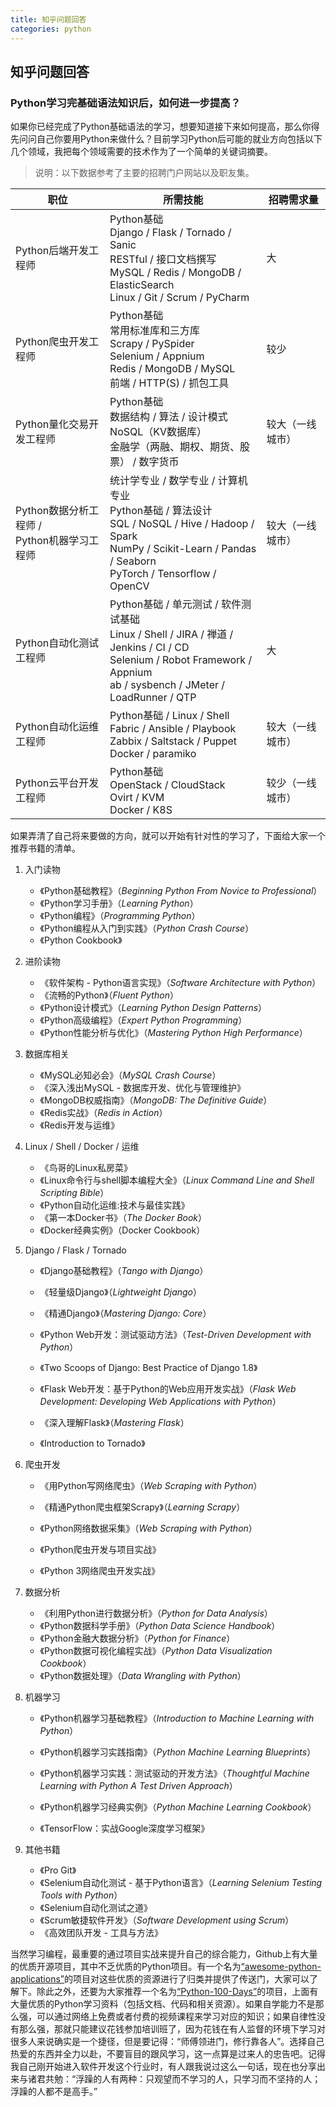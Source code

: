 ```yaml
---
title: 知乎问题回答
categories: python
---
```

## 知乎问题回答

### Python学习完基础语法知识后，如何进一步提高？

如果你已经完成了Python基础语法的学习，想要知道接下来如何提高，那么你得先问问自己你要用Python来做什么？目前学习Python后可能的就业方向包括以下几个领域，我把每个领域需要的技术作为了一个简单的关键词摘要。

> 说明：以下数据参考了主要的招聘门户网站以及职友集。

| 职位                                           | 所需技能                                                     | 招聘需求量       |
| ---------------------------------------------- | ------------------------------------------------------------ | ---------------- |
| Python后端开发工程师                           | Python基础<br>Django / Flask / Tornado / Sanic<br>RESTful / 接口文档撰写<br>MySQL / Redis / MongoDB / ElasticSearch<br>Linux / Git / Scrum / PyCharm | 大               |
| Python爬虫开发工程师                           | Python基础<br>常用标准库和三方库<br>Scrapy / PySpider<br>Selenium / Appnium<br>Redis / MongoDB / MySQL<br>前端 / HTTP(S) / 抓包工具 | 较少             |
| Python量化交易开发工程师                       | Python基础<br>数据结构 / 算法 / 设计模式<br>NoSQL（KV数据库）<br>金融学（两融、期权、期货、股票） / 数字货币 | 较大（一线城市） |
| Python数据分析工程师 /<br>Python机器学习工程师 | 统计学专业 / 数学专业 / 计算机专业<br>Python基础 / 算法设计<br>SQL / NoSQL / Hive / Hadoop / Spark<br>NumPy / Scikit-Learn / Pandas / Seaborn<br>PyTorch / Tensorflow / OpenCV | 较大（一线城市） |
| Python自动化测试工程师                         | Python基础 / 单元测试 / 软件测试基础<br>Linux / Shell / JIRA / 禅道 / Jenkins / CI / CD<br>Selenium / Robot Framework / Appnium<br>ab / sysbench / JMeter / LoadRunner / QTP | 大               |
| Python自动化运维工程师                         | Python基础 / Linux / Shell <br>Fabric / Ansible / Playbook<br>Zabbix / Saltstack / Puppet<br>Docker / paramiko | 较大（一线城市） |
| Python云平台开发工程师                         | Python基础<br>OpenStack / CloudStack<br>Ovirt / KVM<br>Docker / K8S | 较少（一线城市） |

如果弄清了自己将来要做的方向，就可以开始有针对性的学习了，下面给大家一个推荐书籍的清单。

1. 入门读物
   - 《Python基础教程》（*Beginning Python From Novice to Professional*）
   - 《Python学习手册》（*Learning Python*）
   - 《Python编程》（*Programming Python*）
   - 《Python编程从入门到实践》（*Python Crash Course*）
   - 《Python Cookbook》
2. 进阶读物
   - 《软件架构 - Python语言实现》（*Software Architecture with Python*）
   - 《流畅的Python》（*Fluent Python*）
   - 《Python设计模式》（*Learning Python Design Patterns*）
   - 《Python高级编程》（*Expert Python Programming*）
   - 《Python性能分析与优化》（*Mastering Python High Performance*）
3. 数据库相关
   - 《MySQL必知必会》（*MySQL Crash Course*）
   - 《深入浅出MySQL - 数据库开发、优化与管理维护》
   - 《MongoDB权威指南》（*MongoDB: The Definitive Guide*）
   - 《Redis实战》（*Redis in Action*）
   - 《Redis开发与运维》
4. Linux / Shell / Docker / 运维
   - 《鸟哥的Linux私房菜》
   - 《Linux命令行与shell脚本编程大全》（*Linux Command Line and Shell Scripting Bible*）
   - 《Python自动化运维:技术与最佳实践》
   - 《第一本Docker书》（*The Docker Book*）
   - 《Docker经典实例》（Docker Cookbook）
5. Django / Flask / Tornado
   - 《Django基础教程》（*Tango with Django*）

   - 《轻量级Django》（*Lightweight Django*）

   - 《精通Django》（*Mastering Django: Core*）

   - 《Python Web开发：测试驱动方法》（*Test-Driven Development with Python*）
   - 《Two Scoops of Django: Best Practice of Django 1.8》

   - 《Flask Web开发：基于Python的Web应用开发实战》（*Flask Web Development: Developing Web Applications with Python*）

   - 《深入理解Flask》（*Mastering Flask*）

   - 《Introduction to Tornado》
6. 爬虫开发

   - 《用Python写网络爬虫》（*Web Scraping with Python*）

   - 《精通Python爬虫框架Scrapy》（*Learning Scrapy*）

   - 《Python网络数据采集》（*Web Scraping with Python*）

   - 《Python爬虫开发与项目实战》

   - 《Python 3网络爬虫开发实战》
7. 数据分析

   - 《利用Python进行数据分析》（*Python for Data Analysis*）
   - 《Python数据科学手册》（*Python Data Science Handbook*）
   - 《Python金融大数据分析》（*Python for Finance*）
   - 《Python数据可视化编程实战》（*Python Data Visualization Cookbook*）
   - 《Python数据处理》（*Data Wrangling with Python*）

8. 机器学习

   - 《Python机器学习基础教程》（*Introduction to Machine Learning with Python*）

   - 《Python机器学习实践指南》（*Python Machine Learning Blueprints*）

   - 《Python机器学习实践：测试驱动的开发方法》（*Thoughtful Machine Learning with Python A Test Driven Approach*）
   - 《Python机器学习经典实例》（*Python Machine Learning Cookbook*）
   - 《TensorFlow：实战Google深度学习框架》

9. 其他书籍

   - 《Pro Git》
   - 《Selenium自动化测试 - 基于Python语言》（*Learning Selenium Testing Tools with Python*）
   - 《Selenium自动化测试之道》
   - 《Scrum敏捷软件开发》（*Software Development using Scrum*）
   - 《高效团队开发 - 工具与方法》

当然学习编程，最重要的通过项目实战来提升自己的综合能力，Github上有大量的优质开源项目，其中不乏优质的Python项目。有一个名为[“awesome-python-applications”](https://github.com/mahmoud/awesome-python-applications)的项目对这些优质的资源进行了归类并提供了传送门，大家可以了解下。除此之外，还要为大家推荐一个名为[“Python-100-Days”](https://github.com/jackfrued/Python-100-Days)的项目，上面有大量优质的Python学习资料（包括文档、代码和相关资源）。如果自学能力不是那么强，可以通过网络上免费或者付费的视频课程来学习对应的知识；如果自律性没有那么强，那就只能建议花钱参加培训班了，因为花钱在有人监督的环境下学习对很多人来说确实是一个捷径，但是要记得：“师傅领进门，修行靠各人”。选择自己热爱的东西并全力以赴，不要盲目的跟风学习，这一点算是过来人的忠告吧。记得我自己刚开始进入软件开发这个行业时，有人跟我说过这么一句话，现在也分享出来与诸君共勉：“浮躁的人有两种：只观望而不学习的人，只学习而不坚持的人；浮躁的人都不是高手。”